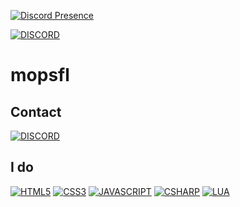 [![Discord Presence](https://lanyard.cnrad.dev/api/1091791522116149419)](https://discord.com/users/1091791522116149419)


[![DISCORD](https://komarev.com/ghpvc/?username=mopsfl&style=for-the-badge)](https://github.com/mopsfl)
# mopsfl

## Contact
[![DISCORD](https://img.shields.io/badge/mopsfl%234588-738ADB?style=for-the-badge&logo=discord&logoColor=white)](https://discord.com/users/833315351718658068)

## I do
[![HTML5](https://img.shields.io/badge/HTML5-E34F26?style=for-the-badge&logo=html5&logoColor=white)](https://github.com/mopsfl?tab=repositories&language=html)
[![CSS3](https://img.shields.io/badge/CSS3-1572B6?style=for-the-badge&logo=css3&logoColor=white)](https://github.com/mopsfl?tab=repositories&language=css)
[![JAVASCRIPT](https://img.shields.io/badge/JavaScript-323330?style=for-the-badge&logo=javascript&logoColor=F7DF1E)](https://github.com/mopsfl?tab=repositories&language=javascript)
[![CSHARP](https://img.shields.io/badge/C%23-239120?style=for-the-badge&logo=c-sharp&logoColor=white)](https://github.com/mopsfl?tab=repositories&language=csharp)
[![LUA](https://img.shields.io/badge/LUA-00008b?style=for-the-badge&logo=lua&logoColor=ffffff)](https://github.com/mopsfl?tab=repositories&language=lua)
